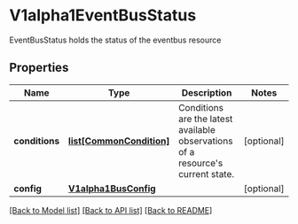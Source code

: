 # V1alpha1EventBusStatus

EventBusStatus holds the status of the eventbus resource
## Properties
Name | Type | Description | Notes
------------ | ------------- | ------------- | -------------
**conditions** | [**list[CommonCondition]**](CommonCondition.md) | Conditions are the latest available observations of a resource&#39;s current state. | [optional] 
**config** | [**V1alpha1BusConfig**](V1alpha1BusConfig.md) |  | [optional] 

[[Back to Model list]](../README.md#documentation-for-models) [[Back to API list]](../README.md#documentation-for-api-endpoints) [[Back to README]](../README.md)


